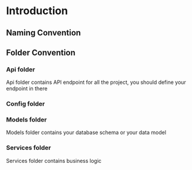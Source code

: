 # Introduction

## Naming Convention


## Folder Convention

### Api folder 
Api folder contains API endpoint for all the project, you should define your endpoint in there

### Config folder 

### Models folder
Models folder contains your database schema or your data model 
### Services folder
Services folder contains business logic

